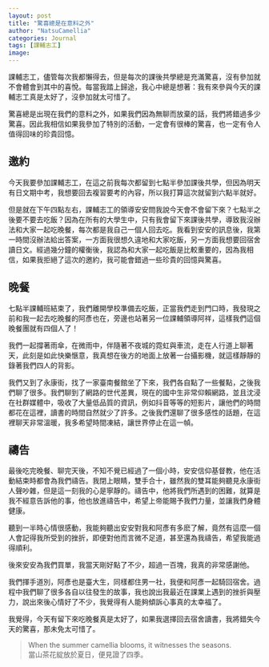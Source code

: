 ```yaml
---
layout: post
title: "驚喜總是在意料之外"
author: "NatsuCamellia"
categories: Journal
tags: [課輔志工]
image: 
---
```


課輔志工，儘管每次我都懶得去，但是每次的課後共學總是充滿驚喜，沒有參加就不會體會到其中的喜悅。每當我踏上歸途，我心中總是想著：我有來參與今天的課輔志工真是太好了，沒參加就太可惜了。

驚喜總是出現在我們的意料之外，如果我們因為無聊而放棄的話，我們將錯過多少驚喜。因此我相信如果我參加了特別的活動，一定會有很棒的驚喜，也一定有令人值得回味的珍貴回憶。

## 邀約

今天我要參加課輔志工，在這之前我每次都留到七點半參加課後共學，但因為明天有日文期中考，我想要回去複習要考的內容，所以我打算這次就留到六點半就好。

但是就在下午四點左右，課輔志工的領導安安問我說今天會不會留下來？七點半之後要不要去吃飯？因為在所有的大學生中，只有我會留下來課後共學，導致我沒辦法和大家一起吃晚餐，每次都是我自己一個人回去吃。我看到安安的訊息後，我第一時間沒辦法給出答案，一方面我很想久違地和大家吃飯，另一方面我想要回宿舍讀日文。經過幾分鐘的權衡後，我認為和大家一起吃飯是比較重要的，因為我相信，如果我拒絕了這次的邀約，我可能會錯過一些珍貴的回憶與驚喜。

## 晚餐

七點半課輔班結束了，我們離開學校準備去吃飯，正當我們走到門口時，我發現之前和我一起去吃晚餐的阿彥也在，旁邊也站著另一位課輔領導阿祥，這樣我們這個晚餐團就有四個人了！

我們一起撐著雨傘，在微雨中，伴隨著不夜城的霓虹與車流，走在人行道上聊著天，此刻是如此快樂愜意，我真想在後方的地面上放著一台攝影機，就這樣靜靜的錄著我們四人的背影。

我們又到了永康街，找了一家臺南餐館坐了下來，我們各自點了一些餐點，之後我們聊了很多。我們聊到了網路的世代差異，現在的國中生非常仰賴網路，並且沈浸在社群媒體中，吸收了大量低品質的資訊，例如抖音等等的短影片，讓他們的時間都花在這裡，讀書的時間自然就少了許多。之後我們還聊了很多感性的話題，在這裡聊天非常溫暖，我多希望時間凍結，讓世界停止在這一幀。

## 禱告

最後吃完晚餐、聊完天後，不知不覺已經過了一個小時，安安信仰基督教，他在活動結束時都會為我們禱告。我閉上眼睛，雙手合十，雖然我的雙耳能夠聽見永康街人聲吵雜，但是這一刻我的心是寧靜的。禱告中，他將我們所遇到的困難，就算是我不經意告訴他的事，他也放進禱告中，希望上帝能賜予我們力量，並讓我們身體健康。

聽到一半時心情很感動，我能夠聽出安安對我和阿彥有多麽了解，竟然有這麼一個人會記得我所受到的挫折，即便對他而言微不足道，甚至還為我禱告，希望我能過得順利。

後來安安為我們買單，我當天剛好點了不少，超過一百塊，我真的非常感謝他。

我們揮手道別，阿彥也是臺大生，同樣都住男一社，我便和阿彥一起騎回宿舍。過程中我們聊了很多各自以往發生的故事，我也說出我最近在課業上遇到的挫折與壓力，說出來後心情好了不少，我覺得有人能夠傾訴心事真的太幸福了。

我覺得，今天有留下來吃晚餐真是太好了，如果我選擇回去宿舍讀書，我將錯失今天的驚喜，那未免太可惜了。

> When the summer camellia blooms, it witnesses the seasons.<br>
當山茶花綻放於夏日，便見證了四季。
